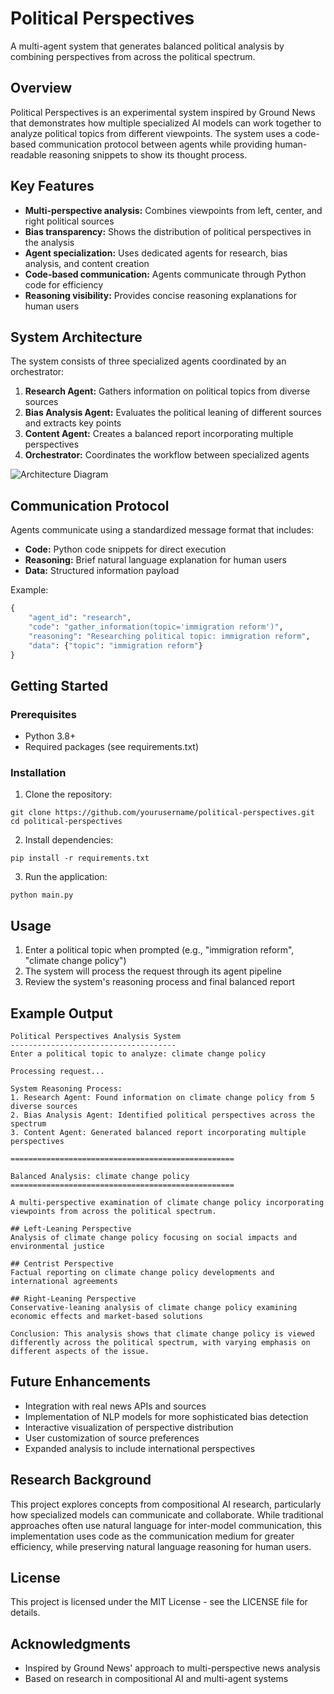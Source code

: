 # Political Perspectives

A multi-agent system that generates balanced political analysis by combining perspectives from across the political spectrum.

## Overview

Political Perspectives is an experimental system inspired by Ground News that demonstrates how multiple specialized AI models can work together to analyze political topics from different viewpoints. The system uses a code-based communication protocol between agents while providing human-readable reasoning snippets to show its thought process.

## Key Features

- **Multi-perspective analysis:** Combines viewpoints from left, center, and right political sources
- **Bias transparency:** Shows the distribution of political perspectives in the analysis
- **Agent specialization:** Uses dedicated agents for research, bias analysis, and content creation
- **Code-based communication:** Agents communicate through Python code for efficiency
- **Reasoning visibility:** Provides concise reasoning explanations for human users

## System Architecture

The system consists of three specialized agents coordinated by an orchestrator:

1. **Research Agent:** Gathers information on political topics from diverse sources
2. **Bias Analysis Agent:** Evaluates the political leaning of different sources and extracts key points
3. **Content Agent:** Creates a balanced report incorporating multiple perspectives
4. **Orchestrator:** Coordinates the workflow between specialized agents

![Architecture Diagram](architecture_diagram.png)

## Communication Protocol

Agents communicate using a standardized message format that includes:

- **Code:** Python code snippets for direct execution
- **Reasoning:** Brief natural language explanation for human users
- **Data:** Structured information payload

Example:
```python
{
    "agent_id": "research",
    "code": "gather_information(topic='immigration reform')",
    "reasoning": "Researching political topic: immigration reform",
    "data": {"topic": "immigration reform"}
}
```

## Getting Started

### Prerequisites

- Python 3.8+
- Required packages (see requirements.txt)

### Installation

1. Clone the repository:
```
git clone https://github.com/yourusername/political-perspectives.git
cd political-perspectives
```

2. Install dependencies:
```
pip install -r requirements.txt
```

3. Run the application:
```
python main.py
```

## Usage

1. Enter a political topic when prompted (e.g., "immigration reform", "climate change policy")
2. The system will process the request through its agent pipeline
3. Review the system's reasoning process and final balanced report

## Example Output

```
Political Perspectives Analysis System
-------------------------------------
Enter a political topic to analyze: climate change policy

Processing request...

System Reasoning Process:
1. Research Agent: Found information on climate change policy from 5 diverse sources
2. Bias Analysis Agent: Identified political perspectives across the spectrum
3. Content Agent: Generated balanced report incorporating multiple perspectives

==================================================

Balanced Analysis: climate change policy
==================================================

A multi-perspective examination of climate change policy incorporating viewpoints from across the political spectrum.

## Left-Leaning Perspective
Analysis of climate change policy focusing on social impacts and environmental justice

## Centrist Perspective
Factual reporting on climate change policy developments and international agreements

## Right-Leaning Perspective
Conservative-leaning analysis of climate change policy examining economic effects and market-based solutions

Conclusion: This analysis shows that climate change policy is viewed differently across the political spectrum, with varying emphasis on different aspects of the issue.
```

## Future Enhancements

- Integration with real news APIs and sources
- Implementation of NLP models for more sophisticated bias detection
- Interactive visualization of perspective distribution
- User customization of source preferences
- Expanded analysis to include international perspectives

## Research Background

This project explores concepts from compositional AI research, particularly how specialized models can communicate and collaborate. While traditional approaches often use natural language for inter-model communication, this implementation uses code as the communication medium for greater efficiency, while preserving natural language reasoning for human users.

## License

This project is licensed under the MIT License - see the LICENSE file for details.

## Acknowledgments

- Inspired by Ground News' approach to multi-perspective news analysis
- Based on research in compositional AI and multi-agent systems
